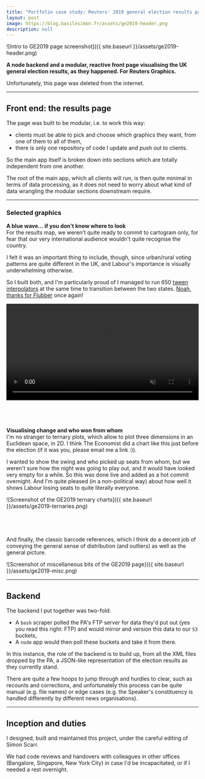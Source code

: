 ```yaml
---
title: "Portfolio case study: Reuters' 2019 general election results page"
layout: post
image: https://blog.basilesimon.fr/assets/ge2019-header.png
description: null
---
```


![Intro to GE2019 page screenshot]({{ site.baseurl }}/assets/ge2019-header.png)

**A node backend and a modular, reactive front page visualising the UK general election results, as they happened. For Reuters Graphics.**

Unfortunately, this page was deleted from the internet.

---

## Front end: the results page

The page was built to be modular, i.e. to work this way:

- clients must be able to pick and choose which graphics they want, from one of them to all of them,
- there is only one repository of code I update and push out to clients.

So the main app itself is broken down into sections which are totally independent from one another.

The root of the main app, which all clients will run, is then quite minimal in terms of data processing, as it does not need to worry about what kind of data wrangling the modular sections downstream require.

---

### Selected graphics
**A blue wave... if you don't know where to look**   
For the results map, we weren't quite ready to commit to cartogram only, for fear that our very international audience wouldn't quite recognise the country.

I felt it was an important thing to include, though, since urban/rural voting patterns are quite different in the UK, and Labour's importance is visually underwhelming otherwise.

So I built both, and I'm particularly proud of I managed to run 650 [tween interpolators](https://github.com/d3/d3-transition#transition_attrTween) at the same time to transition between the two states. [Noah, thanks for Flubber](https://github.com/veltman/flubber) once again!

<video autoplay loop muted playsinline class="video-background" style="width:100%">
  <source src="{{ site.baseurl }}/assets/ge2019-maps.mp4" type="video/mp4">
</video>

<div style="margin-top: 70px"></div>

**Visualising change and who won from whom**  
I'm no stranger to ternary plots, which allow to plot three dimensions in an Euclidean space, in 2D. I think The Economist did a chart like this just before the election (if it was you, please email me a link :)).

I wanted to show the swing and who picked up seats from whom, but we weren't sure how the night was going to play out, and it would have looked very empty for a while. So this was done live and added as a hot commit overnight. And I'm quite pleased (in a non-political way) about how well it shows Labour losing seats to quite literally everyone.

![Screenshot of the GE2019 ternary charts]({{ site.baseurl }}/assets/ge2019-ternaries.png)

<div style="margin-top: 70px"></div>

And finally, the classic barcode references, which I think do a decent job of conveying the general sense of distribution (and outliers) as well as the general picture.

![Screenshot of miscellaneous bits of the GE2019 page]({{ site.baseurl }}/assets/ge2019-misc.png)


---

## Backend
The backend I put together was two-fold:

* A `bash` scraper polled the PA's FTP server for data they'd put out (yes you read this right: FTP) and would mirror and version this data to our `S3` buckets,
* A `node` app would then poll these buckets and take it from there.

In this instance, the role of the backend is to build up, from all the XML files dropped by the PA, a JSON-like representation of the election results as they currently stand.

There are quite a few hoops to jump through and hurdles to clear, such as recounts and corrections, and unfortunately this process can be quite manual (e.g. file names) or edge cases (e.g. the Speaker's constituency is handled differently by different news organisations).

---

## Inception and duties
I designed, built and maintained this project, under the careful editing of Simon Scarr.

We had code reviews and handovers with colleagues in other offices (Bangalore, Singapore, New York City) in case I'd be incapacitated, or if I needed a rest overnight.
